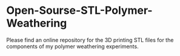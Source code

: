 # Open-Sourse-STL-Polymer-Weathering
Please find an online repository for the 3D printing STL files for the components of my polymer weathering experiments. 
